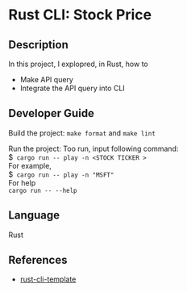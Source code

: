 # Rust CLI: Stock Price
## Description
In this project, I explopred, in Rust, how to
* Make API query
* Integrate the API query into CLI

## Developer Guide
Build the project: `make format` and `make lint`

Run the project: Too run, input following command:  
$` cargo run -- play -n <STOCK TICKER >`  
For example,  
$` cargo run -- play -n "MSFT"`  
For help  
`cargo run -- --help`

## Language
Rust

## References

* [rust-cli-template](https://github.com/kbknapp/rust-cli-template)
